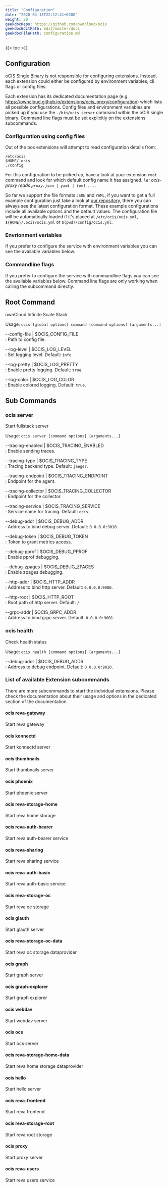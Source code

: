 ```yaml
---
title: "Configuration"
date: "2020-04-13T22:12:41+0200"
weight: 20
geekdocRepo: https://github.com/owncloud/ocis
geekdocEditPath: edit/master/docs
geekdocFilePath: configuration.md
---
```


{{< toc >}}

## Configuration

oCIS Single Binary is not responsible for configuring extensions. Instead, each extension could either be configured by environment variables, cli flags or config files.

Each extension has its dedicated documentation page (e.g. https://owncloud.github.io/extensions/ocis_proxy/configuration) which lists all possible configurations. Config files and environment variables are picked up if you use the `./bin/ocis server` command within the oCIS single binary. Command line flags must be set explicitly on the extensions subcommands.

### Configuration using config files

Out of the box extensions will attempt to read configuration details from:

```console
/etc/ocis
$HOME/.ocis
./config
```

For this configuration to be picked up, have a look at your extension `root` command and look for which default config name it has assigned. *i.e: ocis-proxy reads `proxy.json | yaml | toml ...`*.

So far we support the file formats `JSON` and `YAML`, if you want to get a full example configuration just take a look at [our repository](https://github.com/owncloud/ocis/tree/master/config), there you can always see the latest configuration format. These example configurations include all available options and the default values. The configuration file will be automatically loaded if it's placed at `/etc/ocis/ocis.yml`, `${HOME}/.ocis/ocis.yml` or `$(pwd)/config/ocis.yml`.

### Envrionment variables

If you prefer to configure the service with environment variables you can see the available variables below.

### Commandline flags

If you prefer to configure the service with commandline flags you can see the available variables below. Command line flags are only working when calling the subcommand directly.

## Root Command

ownCloud Infinite Scale Stack

Usage: `ocis [global options] command [command options] [arguments...]`

--config-file | $OCIS_CONFIG_FILE  
: Path to config file.

--log-level | $OCIS_LOG_LEVEL  
: Set logging level. Default: `info`.

--log-pretty | $OCIS_LOG_PRETTY  
: Enable pretty logging. Default: `true`.

--log-color | $OCIS_LOG_COLOR  
: Enable colored logging. Default: `true`.

## Sub Commands

### ocis server

Start fullstack server

Usage: `ocis server [command options] [arguments...]`

--tracing-enabled | $OCIS_TRACING_ENABLED  
: Enable sending traces.

--tracing-type | $OCIS_TRACING_TYPE  
: Tracing backend type. Default: `jaeger`.

--tracing-endpoint | $OCIS_TRACING_ENDPOINT  
: Endpoint for the agent.

--tracing-collector | $OCIS_TRACING_COLLECTOR  
: Endpoint for the collector.

--tracing-service | $OCIS_TRACING_SERVICE  
: Service name for tracing. Default: `ocis`.

--debug-addr | $OCIS_DEBUG_ADDR  
: Address to bind debug server. Default: `0.0.0.0:9010`.

--debug-token | $OCIS_DEBUG_TOKEN  
: Token to grant metrics access.

--debug-pprof | $OCIS_DEBUG_PPROF  
: Enable pprof debugging.

--debug-zpages | $OCIS_DEBUG_ZPAGES  
: Enable zpages debugging.

--http-addr | $OCIS_HTTP_ADDR  
: Address to bind http server. Default: `0.0.0.0:9000`.

--http-root | $OCIS_HTTP_ROOT  
: Root path of http server. Default: `/`.

--grpc-addr | $OCIS_GRPC_ADDR  
: Address to bind grpc server. Default: `0.0.0.0:9001`.

### ocis health

Check health status

Usage: `ocis health [command options] [arguments...]`

--debug-addr | $OCIS_DEBUG_ADDR  
: Address to debug endpoint. Default: `0.0.0.0:9010`.

### List of available Extension subcommands

There are more subcommands to start the individual extensions. Please check the documentation about their usage and options in the dedicated section of the documentation.

#### ocis reva-gateway

Start reva gateway

#### ocis konnectd

Start konnectd server

#### ocis thumbnails

Start thumbnails server

#### ocis phoenix

Start phoenix server

#### ocis reva-storage-home

Start reva home storage

#### ocis reva-auth-bearer

Start reva auth-bearer service

#### ocis reva-sharing

Start reva sharing service

#### ocis reva-auth-basic

Start reva auth-basic service

#### ocis reva-storage-oc

Start reva oc storage

#### ocis glauth

Start glauth server

#### ocis reva-storage-oc-data

Start reva oc storage dataprovider

#### ocis graph

Start graph server

#### ocis graph-explorer

Start graph explorer

#### ocis webdav

Start webdav server

#### ocis ocs

Start ocs server

#### ocis reva-storage-home-data

Start reva home storage dataprovider

#### ocis hello

Start hello server

#### ocis reva-frontend

Start reva frontend

#### ocis reva-storage-root

Start reva root storage

#### ocis proxy

Start proxy server

#### ocis reva-users

Start reva users service

